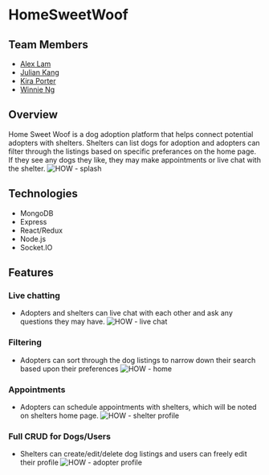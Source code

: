 # HomeSweetWoof

## Team Members
* [Alex Lam](https://github.com/alexsaintlam)
* [Julian Kang](https://github.com/juka1031) 
* [Kira Porter](https://github.com/kierxin)
* [Winnie Ng](https://github.com/WinnieNg3210)

## Overview

Home Sweet Woof is a dog adoption platform that helps connect potential adopters with shelters.
Shelters can list dogs for adoption and adopters can filter through the listings based on specific preferances on the home page.
If they see any dogs they like, they may make appointments or live chat with the shelter.
![HOW - splash](https://user-images.githubusercontent.com/82779931/134609901-c477e222-c48e-4af6-8b03-27ebef3040ba.JPG)

## Technologies

* MongoDB
* Express
* React/Redux
* Node.js
* Socket.IO

## Features

### Live chatting

* Adopters and shelters can live chat with each other and ask any questions they may have.
![HOW - live chat](https://user-images.githubusercontent.com/82779931/134609904-d41059c1-5153-4f27-9449-6ca7347d7884.JPG)

### Filtering
* Adopters can sort through the dog listings to narrow down their search based upon their preferences
![HOW - home](https://user-images.githubusercontent.com/82779931/134609903-95b70f2b-1d93-471a-9405-f9b902baba58.JPG)

### Appointments
* Adopters can schedule appointments with shelters, which will be noted on shelters home page.
![HOW - shelter profile](https://user-images.githubusercontent.com/82779931/134609902-02bacea0-e946-4988-af22-2aa72516bd80.JPG)

### Full CRUD for Dogs/Users
* Shelters can create/edit/delete dog listings and users can freely edit their profile
![HOW - adopter profile](https://user-images.githubusercontent.com/82779931/134609900-39986994-ee23-4879-a698-d2b388d9d414.JPG)
